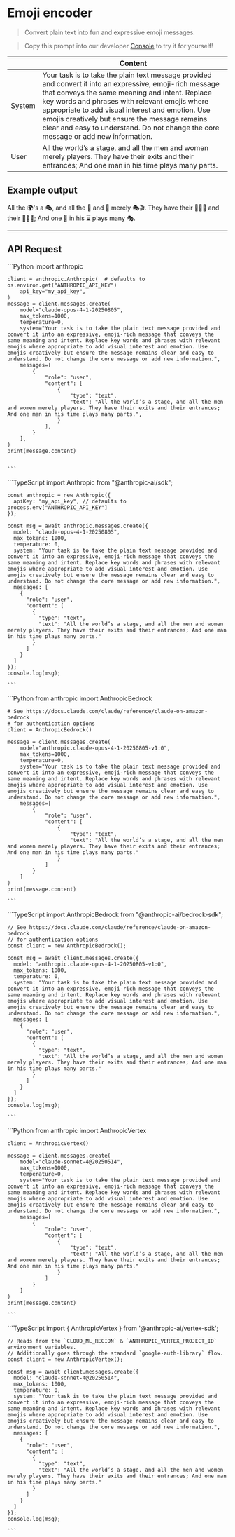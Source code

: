 # Emoji encoder

> Convert plain text into fun and expressive emoji messages.

> Copy this prompt into our developer [Console](https://console.anthropic.com/dashboard) to try it for yourself!

|        | Content                                                                                                                                                                                                                                                                                                                                                                                                 |
| ------ | ------------------------------------------------------------------------------------------------------------------------------------------------------------------------------------------------------------------------------------------------------------------------------------------------------------------------------------------------------------------------------------------------------- |
| System | Your task is to take the plain text message provided and convert it into an expressive, emoji-rich message that conveys the same meaning and intent. Replace key words and phrases with relevant emojis where appropriate to add visual interest and emotion. Use emojis creatively but ensure the message remains clear and easy to understand. Do not change the core message or add new information. |
| User   | All the world’s a stage, and all the men and women merely players. They have their exits and their entrances; And one man in his time plays many parts.                                                                                                                                                                                                                                                 |

## Example output

All the 🌍's a 🎭, and all the 👨 and 👩 merely 🎭🎬. They have their 🚪🚶‍♂️ and their 🚶‍♀️🚪; And one 👨 in his ⌛ plays many 🎭.

***

## API Request

<Tabs>
  <Tab title="Python">
    ```Python
    import anthropic

    client = anthropic.Anthropic(  # defaults to os.environ.get("ANTHROPIC_API_KEY")
        api_key="my_api_key",
    )
    message = client.messages.create(
        model="claude-opus-4-1-20250805",
        max_tokens=1000,
        temperature=0,
        system="Your task is to take the plain text message provided and convert it into an expressive, emoji-rich message that conveys the same meaning and intent. Replace key words and phrases with relevant emojis where appropriate to add visual interest and emotion. Use emojis creatively but ensure the message remains clear and easy to understand. Do not change the core message or add new information.",
        messages=[
            {
                "role": "user",
                "content": [
                    {
                        "type": "text",
                        "text": "All the world’s a stage, and all the men and women merely players. They have their exits and their entrances; And one man in his time plays many parts.",
                    }
                ],
            }
        ],
    )
    print(message.content)


    ```
  </Tab>

  <Tab title="TypeScript">
    ```TypeScript
    import Anthropic from "@anthropic-ai/sdk";

    const anthropic = new Anthropic({
      apiKey: "my_api_key", // defaults to process.env["ANTHROPIC_API_KEY"]
    });

    const msg = await anthropic.messages.create({
      model: "claude-opus-4-1-20250805",
      max_tokens: 1000,
      temperature: 0,
      system: "Your task is to take the plain text message provided and convert it into an expressive, emoji-rich message that conveys the same meaning and intent. Replace key words and phrases with relevant emojis where appropriate to add visual interest and emotion. Use emojis creatively but ensure the message remains clear and easy to understand. Do not change the core message or add new information.",
      messages: [
        {
          "role": "user",
          "content": [
            {
              "type": "text",
              "text": "All the world’s a stage, and all the men and women merely players. They have their exits and their entrances; And one man in his time plays many parts."
            }
          ]
        }
      ]
    });
    console.log(msg);

    ```
  </Tab>

  <Tab title="AWS Bedrock Python">
    ```Python
    from anthropic import AnthropicBedrock

    # See https://docs.claude.com/claude/reference/claude-on-amazon-bedrock
    # for authentication options
    client = AnthropicBedrock()

    message = client.messages.create(
        model="anthropic.claude-opus-4-1-20250805-v1:0",
        max_tokens=1000,
        temperature=0,
        system="Your task is to take the plain text message provided and convert it into an expressive, emoji-rich message that conveys the same meaning and intent. Replace key words and phrases with relevant emojis where appropriate to add visual interest and emotion. Use emojis creatively but ensure the message remains clear and easy to understand. Do not change the core message or add new information.",
        messages=[
            {
                "role": "user",
                "content": [
                    {
                        "type": "text",
                        "text": "All the world’s a stage, and all the men and women merely players. They have their exits and their entrances; And one man in his time plays many parts."
                    }
                ]
            }
        ]
    )
    print(message.content)

    ```
  </Tab>

  <Tab title="AWS Bedrock TypeScript">
    ```TypeScript
    import AnthropicBedrock from "@anthropic-ai/bedrock-sdk";

    // See https://docs.claude.com/claude/reference/claude-on-amazon-bedrock
    // for authentication options
    const client = new AnthropicBedrock();

    const msg = await client.messages.create({
      model: "anthropic.claude-opus-4-1-20250805-v1:0",
      max_tokens: 1000,
      temperature: 0,
      system: "Your task is to take the plain text message provided and convert it into an expressive, emoji-rich message that conveys the same meaning and intent. Replace key words and phrases with relevant emojis where appropriate to add visual interest and emotion. Use emojis creatively but ensure the message remains clear and easy to understand. Do not change the core message or add new information.",
      messages: [
        {
          "role": "user",
          "content": [
            {
              "type": "text",
              "text": "All the world’s a stage, and all the men and women merely players. They have their exits and their entrances; And one man in his time plays many parts."
            }
          ]
        }
      ]
    });
    console.log(msg);

    ```
  </Tab>

  <Tab title="Vertex AI Python">
    ```Python
    from anthropic import AnthropicVertex

    client = AnthropicVertex()

    message = client.messages.create(
        model="claude-sonnet-4@20250514",
        max_tokens=1000,
        temperature=0,
        system="Your task is to take the plain text message provided and convert it into an expressive, emoji-rich message that conveys the same meaning and intent. Replace key words and phrases with relevant emojis where appropriate to add visual interest and emotion. Use emojis creatively but ensure the message remains clear and easy to understand. Do not change the core message or add new information.",
        messages=[
            {
                "role": "user",
                "content": [
                    {
                        "type": "text",
                        "text": "All the world’s a stage, and all the men and women merely players. They have their exits and their entrances; And one man in his time plays many parts."
                    }
                ]
            }
        ]
    )
    print(message.content)

    ```
  </Tab>

  <Tab title="Vertex AI TypeScript">
    ```TypeScript
    import { AnthropicVertex } from '@anthropic-ai/vertex-sdk';

    // Reads from the `CLOUD_ML_REGION` & `ANTHROPIC_VERTEX_PROJECT_ID` environment variables.
    // Additionally goes through the standard `google-auth-library` flow.
    const client = new AnthropicVertex();

    const msg = await client.messages.create({
      model: "claude-sonnet-4@20250514",
      max_tokens: 1000,
      temperature: 0,
      system: "Your task is to take the plain text message provided and convert it into an expressive, emoji-rich message that conveys the same meaning and intent. Replace key words and phrases with relevant emojis where appropriate to add visual interest and emotion. Use emojis creatively but ensure the message remains clear and easy to understand. Do not change the core message or add new information.",
      messages: [
        {
          "role": "user",
          "content": [
            {
              "type": "text",
              "text": "All the world’s a stage, and all the men and women merely players. They have their exits and their entrances; And one man in his time plays many parts."
            }
          ]
        }
      ]
    });
    console.log(msg);

    ```
  </Tab>
</Tabs>
